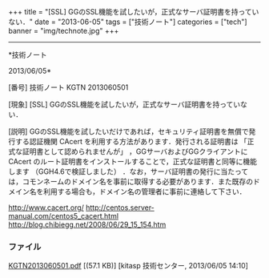 ﻿+++
title = "[SSL] GGのSSL機能を試したいが，正式なサーバ証明書を持っていない．"
date = "2013-06-05"
tags = ["技術ノート"]
categories = ["tech"]
banner = "img/technote.jpg"
+++

-----------------------------------------------------------------------------------------------------------------------------

*技術ノート

2013/06/05*


[番号]
技術ノート KGTN 2013060501

[現象]
[SSL] GGのSSL機能を試したいが，正式なサーバ証明書を持っていない．

[説明]
GGのSSL機能を試したいだけであれば，セキュリティ証明書を無償で発行する認証機関
CAcert を利用する方法があります．発行される証明書は
「正式な証明書として認められませんが」 ，GGサーバおよびGGクライアントに
CAcert
のルート証明書をインストールすることで，正式な証明書と同等に機能します
（GGH4.6で検証しました）
．なお，サーバ証明書の発行に当たっては，コモンネームのドメイン名を事前に取得する必要があります．また既存のドメイン名を利用する場合も，ドメイン名の管理者に事前に連絡して下さい．

<http://www.cacert.org/>
<http://centos.server-manual.com/centos5_cacert.html>
<http://blog.chibiegg.net/2008/06/29_15_154.htm>


### ファイル

 
 


[KGTN2013060501.pdf](http://techreport.kitasp.net/attachments/download/1333/KGTN2013060501.pdf)
 [(57.1 KB)] [kitasp 技術センター, 2013/06/05
14:10]


 


 

